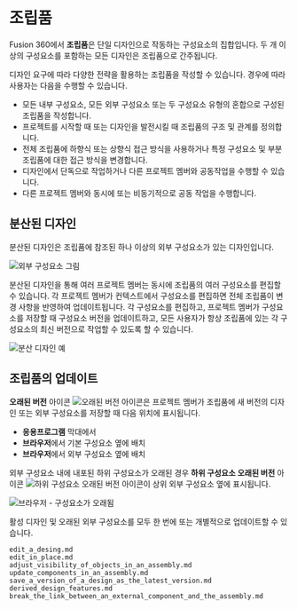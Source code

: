 조립품
===

Fusion 360에서 **조립품**은 단일 디자인으로 작동하는 구성요소의 집합입니다. 두 개 이상의 구성요소를 포함하는 모든 디자인은 조립품으로 간주됩니다.

디자인 요구에 따라 다양한 전략을 활용하는 조립품을 작성할 수 있습니다. 경우에 따라 사용자는 다음을 수행할 수 있습니다.

*   모든 내부 구성요소, 모든 외부 구성요소 또는 두 구성요소 유형의 혼합으로 구성된 조립품을 작성합니다.
*   프로젝트를 시작할 때 또는 디자인을 발전시킬 때 조립품의 구조 및 관계를 정의합니다.
*   전체 조립품에 하향식 또는 상향식 접근 방식을 사용하거나 특정 구성요소 및 부분조립품에 대한 접근 방식을 변경합니다.
*   디자인에서 단독으로 작업하거나 다른 프로젝트 멤버와 공동작업을 수행할 수 있습니다.
*   다른 프로젝트 멤버와 동시에 또는 비동기적으로 공동 작업을 수행합니다.

분산된 디자인
-------

분산된 디자인은 조립품에 참조된 하나 이상의 외부 구성요소가 있는 디자인입니다.

![외부 구성요소 그림](https://help.autodesk.com/cloudhelp/KOR/Fusion-Assemble/images/hig-illustration/external-components-mono.png)

분산된 디자인을 통해 여러 프로젝트 멤버는 동시에 조립품의 여러 구성요소를 편집할 수 있습니다. 각 프로젝트 멤버가 컨텍스트에서 구성요소를 편집하면 전체 조립품이 변경 사항을 반영하여 업데이트됩니다. 각 구성요소를 편집하고, 프로젝트 멤버가 구성요소를 저장할 때 구성요소 버전을 업데이트하고, 모든 사용자가 항상 조립품에 있는 각 구성요소의 최신 버전으로 작업할 수 있도록 할 수 있습니다.

![분산 디자인 예](https://help.autodesk.com/cloudhelp/KOR/Fusion-Assemble/images/example/distributed-design.png)

조립품의 업데이트
---------

**오래된 버전** 아이콘 ![오래된 버전 아이콘](https://help.autodesk.com/cloudhelp/KOR/Fusion-Assemble/images/icon/browser/component-out-of-date.png)은 프로젝트 멤버가 조립품에 새 버전의 디자인 또는 외부 구성요소를 저장할 때 다음 위치에 표시됩니다.

*   **응용프로그램** 막대에서
*   **브라우저**에서 기본 구성요소 옆에 배치
*   **브라우저**에서 외부 구성요소 옆에 배치

외부 구성요소 내에 내포된 하위 구성요소가 오래된 경우 **하위 구성요소 오래된 버전** 아이콘 ![하위 구성요소 오래된 버전 아이콘](https://help.autodesk.com/cloudhelp/KOR/Fusion-Assemble/images/icon/browser/component-out-of-date-sub.png)이 상위 외부 구성요소 옆에 표시됩니다.

![브라우저 - 구성요소가 오래됨](https://help.autodesk.com/cloudhelp/KOR/Fusion-Assemble/images/browser/components-out-of-date.png)

활성 디자인 및 오래된 외부 구성요소를 모두 한 번에 또는 개별적으로 업데이트할 수 있습니다.

```{toctree}
edit_a_desing.md
edit_in_place.md
adjust_visibility_of_objects_in_an_assembly.md
update_components_in_an_assembly.md
save_a_version_of_a_design_as_the_latest_version.md
derived_design_features.md
break_the_link_between_an_external_component_and_the_assembly.md
```